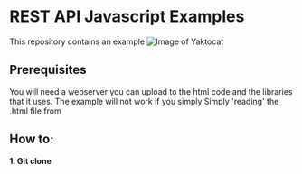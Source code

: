 # REST API Javascript Examples
This repository contains an example
![Image of Yaktocat](https://octodex.github.com/images/yaktocat.png)
## Prerequisites
You will need a webserver you can upload to the html code and the libraries that it uses. The example will not work if you simply Simply 'reading' the .html file from 
## How to:
**1. Git clone**

